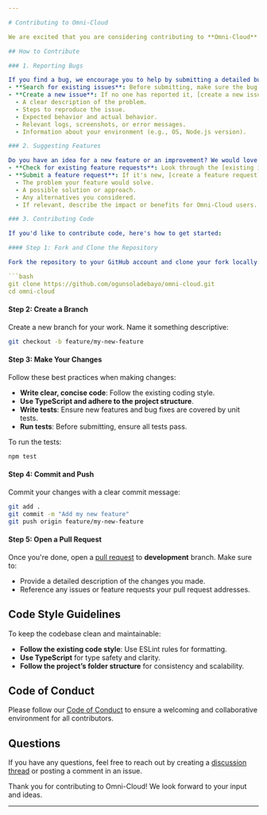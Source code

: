 ```yaml
---

# Contributing to Omni-Cloud

We are excited that you are considering contributing to **Omni-Cloud**! We welcome contributions of all kinds, whether it’s bug reports, feature requests, documentation improvements, or code contributions. Below are some guidelines to help you get started.

## How to Contribute

### 1. Reporting Bugs

If you find a bug, we encourage you to help by submitting a detailed bug report. To do this, follow these steps:
- **Search for existing issues**: Before submitting, make sure the bug hasn’t already been reported.
- **Create a new issue**: If no one has reported it, [create a new issue](https://github.com/ogunsoladebayo/omni-cloud/issues/new) and include:
  - A clear description of the problem.
  - Steps to reproduce the issue.
  - Expected behavior and actual behavior.
  - Relevant logs, screenshots, or error messages.
  - Information about your environment (e.g., OS, Node.js version).

### 2. Suggesting Features

Do you have an idea for a new feature or an improvement? We would love to hear it! To suggest a feature:
- **Check for existing feature requests**: Look through the [existing issues](https://github.com/ogunsoladebayo/omni-cloud/issues) to see if someone has already requested the feature.
- **Submit a feature request**: If it's new, [create a feature request](https://github.com/omni-cloud/issues/new) and describe:
  - The problem your feature would solve.
  - A possible solution or approach.
  - Any alternatives you considered.
  - If relevant, describe the impact or benefits for Omni-Cloud users.

### 3. Contributing Code

If you'd like to contribute code, here's how to get started:

#### Step 1: Fork and Clone the Repository

Fork the repository to your GitHub account and clone your fork locally:

```bash
git clone https://github.com/ogunsoladebayo/omni-cloud.git
cd omni-cloud
```

#### Step 2: Create a Branch

Create a new branch for your work. Name it something descriptive:

```bash
git checkout -b feature/my-new-feature
```

#### Step 3: Make Your Changes

Follow these best practices when making changes:
- **Write clear, concise code**: Follow the existing coding style.
- **Use TypeScript and adhere to the project structure**.
- **Write tests**: Ensure new features and bug fixes are covered by unit tests.
- **Run tests**: Before submitting, ensure all tests pass.
  
To run the tests:
```bash
npm test
```

#### Step 4: Commit and Push

Commit your changes with a clear commit message:

```bash
git add .
git commit -m "Add my new feature"
git push origin feature/my-new-feature
```

#### Step 5: Open a Pull Request

Once you're done, open a [pull request](https://github.com/ogunsoladebayo/omni-cloud/pulls) to **development** branch. Make sure to:
- Provide a detailed description of the changes you made.
- Reference any issues or feature requests your pull request addresses.

## Code Style Guidelines

To keep the codebase clean and maintainable:
- **Follow the existing code style**: Use ESLint rules for formatting.
- **Use TypeScript** for type safety and clarity.
- **Follow the project’s folder structure** for consistency and scalability.

## Code of Conduct

Please follow our [Code of Conduct](https://github.com/ogunsoladebayo/omni-cloud/CODE_OF_CONDUCT.md) to ensure a welcoming and collaborative environment for all contributors.

## Questions

If you have any questions, feel free to reach out by creating a [discussion thread](https://github.com/ogunsoladebayo/omni-cloud/discussions) or posting a comment in an issue.

Thank you for contributing to Omni-Cloud! We look forward to your input and ideas.

--- 
```

